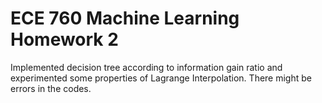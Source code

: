 # ECE 760 Machine Learning Homework 2

Implemented decision tree according to information gain ratio and experimented some properties of Lagrange Interpolation. There might be errors in the codes.
